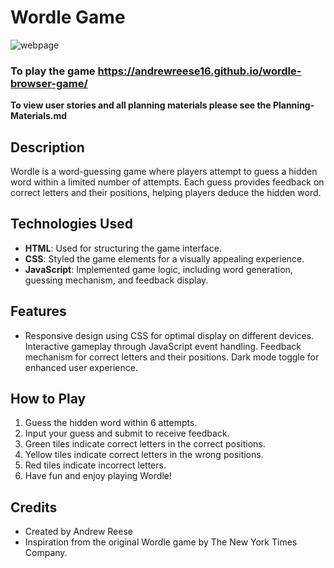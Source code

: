 # Wordle Game

![webpage](/assets/Screenshot%202024-08-23%20at%204.12.15 PM.png)

### To play the game https://andrewreese16.github.io/wordle-browser-game/

**To view user stories and all planning materials please see the Planning-Materials.md**

## Description
Wordle is a word-guessing game where players attempt to guess a hidden word within a limited number of attempts. Each guess provides feedback on correct letters and their positions, helping players deduce the hidden word.

## Technologies Used
- **HTML**: Used for structuring the game interface.
- **CSS**: Styled the game elements for a visually appealing experience.
- **JavaScript**: Implemented game logic, including word generation, guessing mechanism, and feedback display.
## Features
- Responsive design using CSS for optimal display on different devices.
Interactive gameplay through JavaScript event handling.
Feedback mechanism for correct letters and their positions.
Dark mode toggle for enhanced user experience.
## How to Play
1. Guess the hidden word within 6 attempts.
2. Input your guess and submit to receive feedback.
3. Green tiles indicate correct letters in the correct positions.
4. Yellow tiles indicate correct letters in the wrong positions.
5. Red tiles indicate incorrect letters.
6. Have fun and enjoy playing Wordle!
## Credits
- Created by Andrew Reese
- Inspiration from the original Wordle game by The New York Times Company.